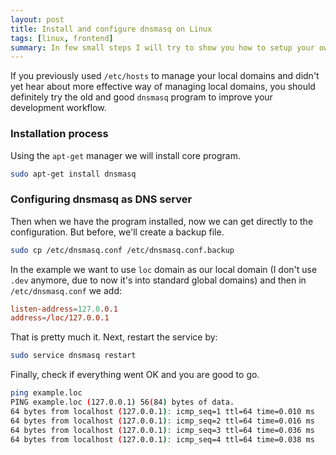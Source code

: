 ```yaml
---
layout: post
title: Install and configure dnsmasq on Linux
tags: [linux, frontend]
summary: In few small steps I will try to show you how to setup your own instance of dnsmasq.
---
```


If you previously used `/etc/hosts` to manage your local domains and didn't yet hear about more effective way of managing local domains, you should definitely try the old and good `dnsmasq` program to improve your development workflow.

### Installation process

Using the `apt-get` manager we will install core program.

```bash
sudo apt-get install dnsmasq
```

### Configuring dnsmasq as DNS server

Then when we have the program installed, now we can get directly to the configuration. But before, we'll create a backup file.

```bash
sudo cp /etc/dnsmasq.conf /etc/dnsmasq.conf.backup
```

In the example we want to use `loc` domain as our local domain (I don't use `.dev` anymore, due to now it's into standard global domains) and then in `/etc/dnsmasq.conf` we add:

```conf
listen-address=127.0.0.1
address=/loc/127.0.0.1
```

That is pretty much it. Next, restart the service by:

```bash
sudo service dnsmasq restart
```

Finally, check if everything went OK and you are good to go.

```bash
ping example.loc
PING example.loc (127.0.0.1) 56(84) bytes of data.
64 bytes from localhost (127.0.0.1): icmp_seq=1 ttl=64 time=0.010 ms
64 bytes from localhost (127.0.0.1): icmp_seq=2 ttl=64 time=0.016 ms
64 bytes from localhost (127.0.0.1): icmp_seq=3 ttl=64 time=0.036 ms
64 bytes from localhost (127.0.0.1): icmp_seq=4 ttl=64 time=0.038 ms
```
